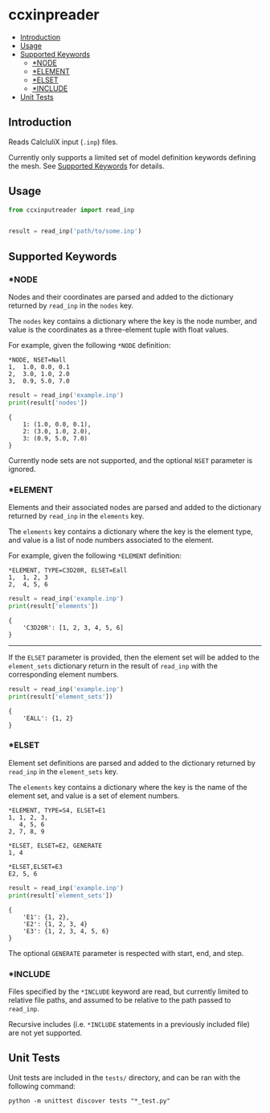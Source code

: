 # ccxinpreader

* [Introduction](#introduction)
* [Usage](#usage)
* [Supported Keywords](#supported-keywords)
    * [*NODE](#*node)
    * [*ELEMENT](#*element)
    * [*ELSET](#*elset)
    * [*INCLUDE](#*include)
* [Unit Tests](#unit-tests)

## Introduction
Reads CalcluliX input (`.inp`) files.

Currently only supports a limited set of model definition keywords defining the mesh. See [Supported Keywords](#supported-keywords) for details.

## Usage
```python
from ccxinputreader import read_inp


result = read_inp('path/to/some.inp')
```

## Supported Keywords

### *NODE
Nodes and their coordinates are parsed and added to the dictionary returned by `read_inp` in the `nodes` key.

The `nodes` key contains a dictionary where the key is the node number, and value is the coordinates as a three-element tuple with float values.

For example, given the following `*NODE` definition:
```
*NODE, NSET=Nall
1,  1.0, 0.0, 0.1
2,  3.0, 1.0, 2.0
3,  0.9, 5.0, 7.0
```
```python
result = read_inp('example.inp')
print(result['nodes'])
```
```
{
    1: (1.0, 0.0, 0.1),
    2: (3.0, 1.0, 2.0),
    3: (0.9, 5.0, 7.0)
}
```

Currently node sets are not supported, and the optional `NSET` parameter is ignored.

### *ELEMENT
Elements and their associated nodes are parsed and added to the dictionary returned by `read_inp` in the `elements` key.

The `elements` key contains a dictionary where the key is the element type, and value is a list of node numbers associated to the element.

For example, given the following `*ELEMENT` definition:
```
*ELEMENT, TYPE=C3D20R, ELSET=Eall
1,  1, 2, 3
2,  4, 5, 6
```
```python
result = read_inp('example.inp')
print(result['elements'])
```
```
{
    'C3D20R': [1, 2, 3, 4, 5, 6]
}
```

---

If the `ELSET` parameter is provided, then the element set will be added to the `element_sets` dictionary return in the result of `read_inp` with the corresponding element numbers.

```python
result = read_inp('example.inp')
print(result['element_sets'])
```
```
{
    'EALL': {1, 2}
}
```

### *ELSET
Element set definitions are parsed and added to the dictionary returned by `read_inp` in the `element_sets` key.

The `elements` key contains a dictionary where the key is the name of the element set, and value is a set of element numbers.

```
*ELEMENT, TYPE=S4, ELSET=E1
1, 1, 2, 3,
   4, 5, 6
2, 7, 8, 9

*ELSET, ELSET=E2, GENERATE
1, 4

*ELSET,ELSET=E3
E2, 5, 6
```
```python
result = read_inp('example.inp')
print(result['element_sets'])
```
```
{
    'E1': {1, 2},
    'E2': {1, 2, 3, 4}
    'E3': {1, 2, 3, 4, 5, 6}
}
```
The optional `GENERATE` parameter is respected with start, end, and step.

### *INCLUDE
Files specified by the `*INCLUDE` keyword are read, but currently limited to relative file paths, and assumed to be relative to the path passed to `read_inp`.

Recursive includes (i.e. `*INCLUDE` statements in a previously included file) are not yet supported.

## Unit Tests
Unit tests are included in the `tests/` directory, and can be ran with the following command:

    python -m unittest discover tests "*_test.py"
